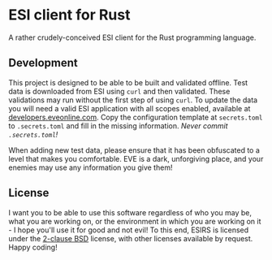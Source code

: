 # ESI client for Rust

A rather crudely-conceived ESI client for the Rust programming language.

## Development

This project is designed to be able to be built and validated offline. Test
data is downloaded from ESI using `curl` and then validated. These validations
may run without the first step of using `curl`. To update the data you will
need a valid ESI application with all scopes enabled, available at
[developers.eveonline.com][devev]. Copy the configuration template at
`secrets.toml` to `.secrets.toml` and fill in the missing information. *Never
commit `.secrets.toml`!*

When adding new test data, please ensure that it has been obfuscated to a level
that makes you comfortable. EVE is a dark, unforgiving place, and your enemies
may use any information you give them!

## License

I want you to be able to use this software regardless of who you may be, what
you are working on, or the environment in which you are working on it - I
hope you'll use it for good and not evil! To this end, ESIRS is licensed under
the [2-clause BSD][2cbsd] license, with other licenses available by request.
Happy coding!

[devev]: https://developers.eveonline.com/applications
[2cbsd]: https://opensource.org/licenses/BSD-2-Clause
